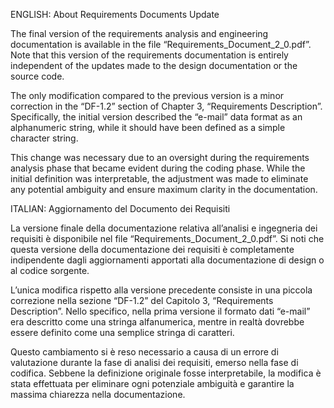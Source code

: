 ENGLISH:
About Requirements Documents Update

The final version of the requirements analysis and engineering documentation is available in the file “Requirements_Document_2_0.pdf”. Note that this version of the requirements documentation is entirely independent of the updates made to the design documentation or the source code.

The only modification compared to the previous version is a minor correction in the “DF-1.2” section of Chapter 3, “Requirements Description”. Specifically, the initial version described the “e-mail” data format as an alphanumeric string, while it should have been defined as a simple character string.

This change was necessary due to an oversight during the requirements analysis phase that became evident during the coding phase. While the initial definition was interpretable, the adjustment was made to eliminate any potential ambiguity and ensure maximum clarity in the documentation.


ITALIAN:
Aggiornamento del Documento dei Requisiti

La versione finale della documentazione relativa all’analisi e ingegneria dei requisiti è disponibile nel file “Requirements_Document_2_0.pdf”. Si noti che questa versione della documentazione dei requisiti è completamente indipendente dagli aggiornamenti apportati alla documentazione di design o al codice sorgente.

L’unica modifica rispetto alla versione precedente consiste in una piccola correzione nella sezione “DF-1.2” del Capitolo 3, “Requirements Description”. Nello specifico, nella prima versione il formato dati “e-mail” era descritto come una stringa alfanumerica, mentre in realtà dovrebbe essere definito come una semplice stringa di caratteri.

Questo cambiamento si è reso necessario a causa di un errore di valutazione durante la fase di analisi dei requisiti, emerso nella fase di codifica. Sebbene la definizione originale fosse interpretabile, la modifica è stata effettuata per eliminare ogni potenziale ambiguità e garantire la massima chiarezza nella documentazione.